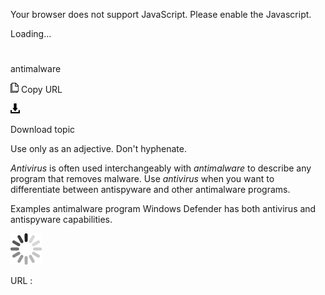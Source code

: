Your browser does not support JavaScript. Please enable the Javascript.

Loading...

# 

antimalware

![Copy URL](media/antimalware/Copy.png)
Copy URL

![Download](media/antimalware/Download.png)

Download topic

Use only as an adjective. Don't hyphenate. 

*Antivirus* is often used interchangeably with *antimalware* to describe any program that removes malware. Use *antivirus* when you want to differentiate between antispyware and other antimalware programs.

Examples
antimalware program 
Windows Defender has both antivirus and antispyware capabilities. 

![In progress](media/antimalware/activity-large.gif)

URL :
